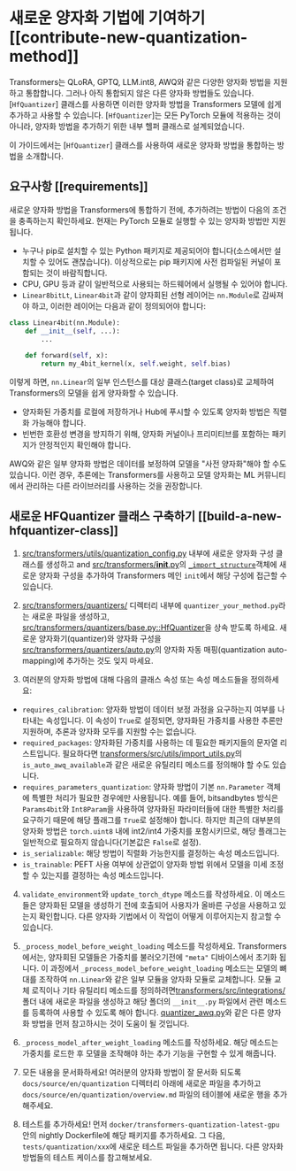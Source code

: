 <!--Copyright 2024 The HuggingFace Team. All rights reserved.

Licensed under the Apache License, Version 2.0 (the "License"); you may not use this file except in compliance with
the License. You may obtain a copy of the License at

http://www.apache.org/licenses/LICENSE-2.0

Unless required by applicable law or agreed to in writing, software distributed under the License is distributed on
an "AS IS" BASIS, WITHOUT WARRANTIES OR CONDITIONS OF ANY KIND, either express or implied. See the License for the
specific language governing permissions and limitations under the License.

⚠️ Note that this file is in Markdown but contain specific syntax for our doc-builder (similar to MDX) that may not be
rendered properly in your Markdown viewer.

-->

# 새로운 양자화 기법에 기여하기 [[contribute-new-quantization-method]]

Transformers는 QLoRA, GPTQ, LLM.int8, AWQ와 같은 다양한 양자화 방법을 지원하고 통합합니다. 그러나 아직 통합되지 않은 다른 양자화 방법들도 있습니다. [`HfQuantizer`] 클래스를 사용하면 이러한 양자화 방법을 Transformers 모델에 쉽게 추가하고 사용할 수 있습니다. [`HfQuantizer`]는 모든 PyTorch 모듈에 적용하는 것이 아니라, 양자화 방법을 추가하기 위한 내부 헬퍼 클래스로 설계되었습니다.

이 가이드에서는 [`HfQuantizer`] 클래스를 사용하여 새로운 양자화 방법을 통합하는 방법을 소개합니다.

## 요구사항 [[requirements]]

새로운 양자화 방법을 Transformers에 통합하기 전에, 추가하려는 방법이 다음의 조건을 충족하는지 확인하세요. 현재는 PyTorch 모듈로 실행할 수 있는 양자화 방법만 지원됩니다.

- 누구나 pip로 설치할 수 있는 Python 패키지로 제공되어야 합니다(소스에서만 설치할 수 있어도 괜찮습니다). 이상적으로는 pip 패키지에 사전 컴파일된 커널이 포함되는 것이 바람직합니다. 
- CPU, GPU 등과 같이 일반적으로 사용되는 하드웨어에서 실행될 수 있어야 합니다.
- `Linear8bitLt`, `Linear4bit`과 같이 양자회된 선형 레이어는 `nn.Module`로 감싸져야 하고, 이러한 레이어는 다음과 같이 정의되어야 합니다:

```py
class Linear4bit(nn.Module):
    def __init__(self, ...):
        ...
    
    def forward(self, x):
        return my_4bit_kernel(x, self.weight, self.bias)
```

이렇게 하면, `nn.Linear`의 일부 인스턴스를 대상 클래스(target class)로 교체하여 Transformers의 모델을 쉽게 양자화할 수 있습니다.

- 양자화된 가중치를 로컬에 저장하거나 Hub에 푸시할 수 있도록 양자화 방법은 직렬화 가능해야 합니다.
- 빈번한 호환성 변경을 방지하기 위해, 양자화 커널이나 프리미티브를 포함하는 패키지가 안정적인지 확인해야 합니다.

AWQ와 같은 일부 양자화 방법은 데이터를 보정하여 모델을 "사전 양자화"해야 할 수도 있습니다. 이런 경우, 추론에는 Transformers를 사용하고 모델 양자화는 ML 커뮤니티에서 관리하는 다른 라이브러리를 사용하는 것을 권장합니다.

## 새로운 HFQuantizer 클래스 구축하기 [[build-a-new-hfquantizer-class]]

1. [src/transformers/utils/quantization_config.py](https://github.com/huggingface/transformers/blob/abbffc4525566a48a9733639797c812301218b83/src/transformers/utils/quantization_config.py) 내부에 새로운 양자화 구성 클래스를 생성하고 and [src/transformers/__init__.py](https://github.com/huggingface/transformers/blob/abbffc4525566a48a9733639797c812301218b83/src/transformers/__init__.py)의 [`_import_structure`](https://github.com/huggingface/transformers/blob/abbffc4525566a48a9733639797c812301218b83/src/transformers/__init__.py#L1088)객체에 새로운 양자화 구성을 추가하여 Transformers 메인 `init`에서 해당 구성에 접근할 수 있습니다.

2. [src/transformers/quantizers/](https://github.com/huggingface/transformers/tree/abbffc4525566a48a9733639797c812301218b83/src/transformers/quantizers) 디렉터리 내부에 `quantizer_your_method.py`라는 새로운 파일을 생성하고, [src/transformers/quantizers/base.py::HfQuantizer](https://github.com/huggingface/transformers/blob/abbffc4525566a48a9733639797c812301218b83/src/transformers/quantizers/base.py#L28)을 상속 받도록 하세요. 새로운 양자화기(quantizer)와 양자화 구성을 [src/transformers/quantizers/auto.py](https://github.com/huggingface/transformers/blob/abbffc4525566a48a9733639797c812301218b83/src/transformers/quantizers/auto.py)의 양자화 자동 매핑(quantization auto-mapping)에 추가하는 것도 잊지 마세요.

3. 여러분의 양자화 방법에 대해 다음의 클래스 속성 또는 속성 메소드들을 정의하세요:

* `requires_calibration`: 양자화 방법이 데이터 보정 과정을 요구하는지 여부를 나타내는 속성입니다. 이 속성이 `True`로 설정되면, 양자화된 가중치를 사용한 추론만 지원하며, 추론과 양자화 모두를 지원할 수는 없습니다. 
* `required_packages`: 양자화된 가중치를 사용하는 데 필요한 패키지들의 문자열 리스트입니다. 필요하다면 [transformers/src/utils/import_utils.py](https://github.com/huggingface/transformers/blob/abbffc4525566a48a9733639797c812301218b83/src/transformers/utils/import_utils.py)의 `is_auto_awq_available`과 같은 새로운 유틸리티 메소드를 정의해야 할 수도 있습니다.
* `requires_parameters_quantization`: 양자화 방법이 기본 `nn.Parameter` 객체에 특별한 처리가 필요한 경우에만 사용됩니다. 예를 들어, bitsandbytes 방식은 `Params4bit`와 `Int8Param`을 사용하여 양자화된 파라미터들에 대한 특별한 처리를 요구하기 때문에 해당 플래그를 `True`로 설정해야 합니다. 하지만 최근의 대부분의 양자화 방법은 `torch.uint8` 내에 int2/int4 가중치를 포함시키므로, 해당 플래그는 일반적으로 필요하지 않습니다(기본값은 `False`로 설정). 
* `is_serializable`: 해당 방법이 직렬화 가능한지를 결정하는 속성 메소드입니다.
* `is_trainable`:  PEFT 사용 여부에 상관없이 양자화 방법 위에서 모델을 미세 조정할 수 있는지를 결정하는 속성 메소드입니다.

4. `validate_environment`와 `update_torch_dtype` 메소드를 작성하세요. 이 메소드들은 양자화된 모델을 생성하기 전에 호출되어 사용자가 올바른 구성을 사용하고 있는지 확인합니다. 다른 양자화 기법에서 이 작업이 어떻게 이루어지는지 참고할 수 있습니다.

5. `_process_model_before_weight_loading` 메소드를 작성하세요. Transformers에서는, 양자회된 모델들은 가중치를 불러오기전에 `"meta"` 디바이스에서 초기화 됩니다. 이 과정에서 `_process_model_before_weight_loading` 메소드는 모델의 뼈대를 조작하여 `nn.Linear`와 같은 일부 모듈을 양자화 모듈로 교체합니다. 모듈 교체 로직이나 기타 유틸리티 메소드를 정의하려면[transformers/src/integrations/](https://github.com/huggingface/transformers/tree/abbffc4525566a48a9733639797c812301218b83/src/transformers/integrations) 폴더 내에 새로운 파일을 생성하고 해당 폴더의 `__init__.py` 파일에서 관련 메소드를 등록하여 사용할 수 있도록 해야 합니다. [quantizer_awq.py](https://github.com/huggingface/transformers/blob/abbffc4525566a48a9733639797c812301218b83/src/transformers/quantizers/quantizer_awq.py)와 같은 다른 양자화 방법을 먼저 참고하시는 것이 도움이 될 것입니다.

6. `_process_model_after_weight_loading` 메소드를 작성하세요. 해당 메소드는 가중치를 로드한 후 모델을 조작해야 하는 추가 기능을 구현할 수 있게 해줍니다.

7. 모든 내용을 문서화하세요! 여러분의 양자화 방법이 잘 문서화 되도록 `docs/source/en/quantization` 디렉터리 아래에 새로운 파일을 추가하고 `docs/source/en/quantization/overview.md` 파일의 테이블에 새로운 행을 추가해주세요.

8. 테스트를 추가하세요! 먼저 `docker/transformers-quantization-latest-gpu` 안의 nightly Dockerfile에 해당 패키지를 추가하세요. 그 다음, `tests/quantization/xxx`에 새로운 테스트 파일을 추가하면 됩니다. 다른 양자화 방법들의 테스트 케이스를 참고해보세요. 
